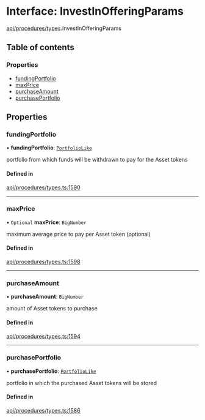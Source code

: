 # Interface: InvestInOfferingParams

[api/procedures/types](../wiki/api.procedures.types).InvestInOfferingParams

## Table of contents

### Properties

- [fundingPortfolio](../wiki/api.procedures.types.InvestInOfferingParams#fundingportfolio)
- [maxPrice](../wiki/api.procedures.types.InvestInOfferingParams#maxprice)
- [purchaseAmount](../wiki/api.procedures.types.InvestInOfferingParams#purchaseamount)
- [purchasePortfolio](../wiki/api.procedures.types.InvestInOfferingParams#purchaseportfolio)

## Properties

### fundingPortfolio

• **fundingPortfolio**: [`PortfolioLike`](../wiki/api.entities.types#portfoliolike)

portfolio from which funds will be withdrawn to pay for the Asset tokens

#### Defined in

[api/procedures/types.ts:1590](https://github.com/PolymeshAssociation/polymesh-sdk/blob/f8a937f04/src/api/procedures/types.ts#L1590)

___

### maxPrice

• `Optional` **maxPrice**: `BigNumber`

maximum average price to pay per Asset token (optional)

#### Defined in

[api/procedures/types.ts:1598](https://github.com/PolymeshAssociation/polymesh-sdk/blob/f8a937f04/src/api/procedures/types.ts#L1598)

___

### purchaseAmount

• **purchaseAmount**: `BigNumber`

amount of Asset tokens to purchase

#### Defined in

[api/procedures/types.ts:1594](https://github.com/PolymeshAssociation/polymesh-sdk/blob/f8a937f04/src/api/procedures/types.ts#L1594)

___

### purchasePortfolio

• **purchasePortfolio**: [`PortfolioLike`](../wiki/api.entities.types#portfoliolike)

portfolio in which the purchased Asset tokens will be stored

#### Defined in

[api/procedures/types.ts:1586](https://github.com/PolymeshAssociation/polymesh-sdk/blob/f8a937f04/src/api/procedures/types.ts#L1586)
